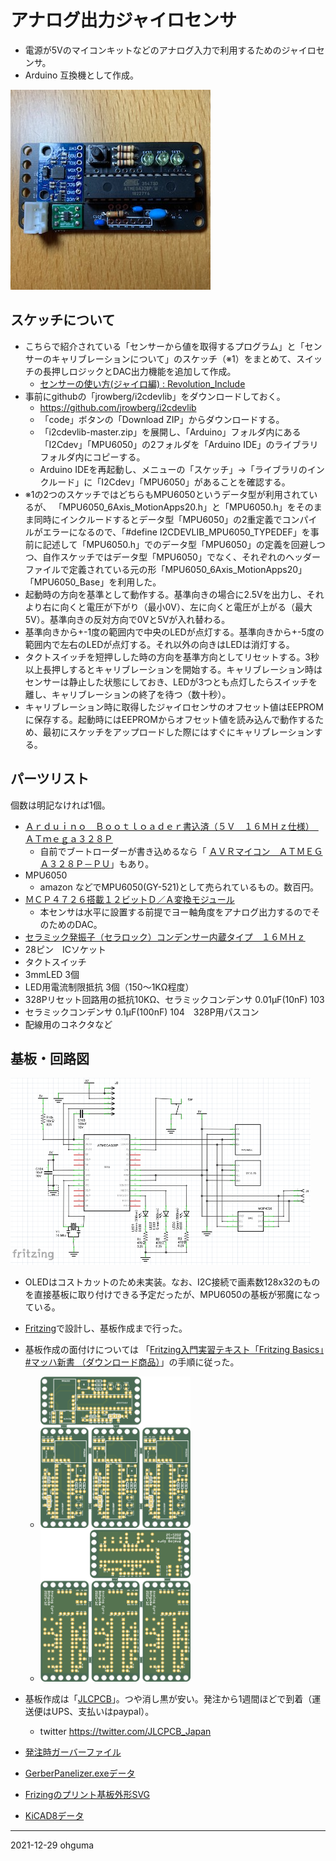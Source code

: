 # アナログ出力ジャイロセンサ

+ 電源が5Vのマイコンキットなどのアナログ入力で利用するためのジャイロセンサ。
+ Arduino 互換機として作成。

<img src="./documents/board.jpg">


## スケッチについて

+ こちらで紹介されている「センサーから値を取得するプログラム」と「センサーのキャリブレーションについて」のスケッチ（※1）をまとめて、スイッチの長押しロジックとDAC出力機能を追加して作成。
  + [センサーの使い方(ジャイロ編) : Revolution_Include](http://blog.livedoor.jp/revolution_include/archives/2815979.html)
+ 事前にgithubの「jrowberg/i2cdevlib」をダウンロードしておく。
  + https://github.com/jrowberg/i2cdevlib
  + 「code」ボタンの「Download ZIP」からダウンロードする。
  + 「i2cdevlib-master.zip」を展開し、「Arduino」フォルダ内にある「I2Cdev」「MPU6050」の2フォルダを「Arduino IDE」のライブラリフォルダ内にコピーする。
  + Arduino IDEを再起動し、メニューの「スケッチ」→「ライブラリのインクルード」に「I2Cdev」「MPU6050」があることを確認する。
+ ※1の2つのスケッチではどちらもMPU6050というデータ型が利用されているが、 「MPU6050_6Axis_MotionApps20.h」と「MPU6050.h」をそのまま同時にインクルードするとデータ型「MPU6050」の2重定義でコンパイルがエラーになるので、「#define I2CDEVLIB_MPU6050_TYPEDEF」を事前に記述して「MPU6050.h」でのデータ型「MPU6050」の定義を回避しつつ、自作スケッチではデータ型「MPU6050」でなく、それぞれのヘッダーファイルで定義されている元の形「MPU6050_6Axis_MotionApps20」「MPU6050_Base」を利用した。
+ 起動時の方向を基準として動作する。基準向きの場合に2.5Vを出力し、それより右に向くと電圧が下がり（最小0V）、左に向くと電圧が上がる（最大5V）。基準向きの反対方向で0Vと5Vが入れ替わる。
+ 基準向きから+-1度の範囲内で中央のLEDが点灯する。基準向きから+-5度の範囲内で左右のLEDが点灯する。それ以外の向きはLEDは消灯する。
+ タクトスイッチを短押しした時の方向を基準方向としてリセットする。3秒以上長押しするとキャリブレーションを開始する。キャリブレーション時はセンサーは静止した状態にしておき、LEDが3つとも点灯したらスイッチを離し、キャリブレーションの終了を待つ（数十秒）。 
+ キャリブレーション時に取得したジャイロセンサのオフセット値はEEPROMに保存する。起動時にはEEPROMからオフセット値を読み込んで動作するため、最初にスケッチをアップロードした際にはすぐにキャリブレーションする。


## パーツリスト
個数は明記なければ1個。
+ [Ａｒｄｕｉｎｏ　Ｂｏｏｔｌｏａｄｅｒ書込済（５Ｖ　１６ＭＨｚ仕様）　ＡＴｍｅｇａ３２８Ｐ](https://akizukidenshi.com/catalog/g/gI-12774/)
  + 自前でブートローダーが書き込めるなら「 [ＡＶＲマイコン　ＡＴＭＥＧＡ３２８Ｐ－ＰＵ](https://akizukidenshi.com/catalog/g/gI-03142/)」もあり。
+ MPU6050
  + amazon などでMPU6050(GY-521)として売られているもの。数百円。 
+ [ＭＣＰ４７２６搭載１２ビットＤ／Ａ変換モジュール](https://akizukidenshi.com/catalog/g/gK-07995/)
  + 本センサは水平に設置する前提でヨー軸角度をアナログ出力するのでそのためのDAC。
+ [セラミック発振子（セラロック）コンデンサー内蔵タイプ　１６ＭＨｚ](https://akizukidenshi.com/catalog/g/gP-09576/)
+ 28ピン　ICソケット
+ タクトスイッチ
+ 3mmLED 3個
+ LED用電流制限抵抗 3個（150～1KΩ程度）
+ 328Pリセット回路用の抵抗10KΩ、セラミックコンデンサ 0.01μF(10nF) 103
+ セラミックコンデンサ 0.1μF(100nF) 104　328P用パスコン
+ 配線用のコネクタなど


## 基板・回路図

<img src="./documents/schema.png" width="480px">

+ OLEDはコストカットのため未実装。なお、I2C接続で画素数128x32のものを直接基板に取り付けできる予定だったが、MPU6050の基板が邪魔になっている。
+ [Fritzing](https://fritzing.org/)で設計し、基板作成まで行った。
+ 基板作成の面付けについては 「[Fritzing入門実習テキスト「Fritzing Basics」#マッハ新書 （ダウンロード商品）](https://booth.pm/ja/items/1414214)」の手順に従った。
  + <img src="./pcb/gyro_328p_6050_2021_panelize_Combined_Top.png" width="240px">
  + <img src="./pcb/gyro_328p_6050_2021_panelize_Combined_Bottom.png" width="240px">
+ 基板作成は「[JLCPCB](https://jlcpcb.com/)」。つや消し黒が安い。発注から1週間ほどで到着（運送便はUPS、支払いはpaypal）。
  + twitter https://twitter.com/JLCPCB_Japan
+ [発注時ガーバーファイル](./pcb/combined.zip)
+ [GerberPanelizer.exeデータ](./pcb/gyro_328p_6050_2021_panelize.gerberset)
+ [Frizingのプリント基板外形SVG](./pcb/gyro_328p_6050_2021.svg)

+ [KiCAD8データ](./pcb/analog_gyro_2021.zip)

----
2021-12-29 ohguma